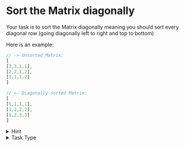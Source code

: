 # Sort the Matrix diagonally

Your task is to sort the Matrix diagonally meaning you should sort every diagonal row (going diagonally left to right and top to bottom)

Here is an example:

```js
// -> Unsorted Matrix:
[
[3,3,1,1],
[2,2,1,2],
[1,1,1,2]
]

// <- Diagonally-sorted Matrix:
[
[1,1,1,1],
[1,2,2,2],
[1,2,3,3]
]
```

<details>

<summary>Hint</summary>

- `1.` Iterate the first row (subarray at index 0) and _for each element_ do the following:
  - `1.1` Create a temporary array
  - `1.2` Go diagonally (left to right and top to bottom) and put each element into the temporary array
  - `1.3` Sort the temporary array
  - `1.4` Go diagonally again (left to right and top to bottom) over the same elements of the subarray and replace each element with the element from the temporary array
- `2.` Starting at the second row (subarrays at index 1+) we can iterate and sort via a temporary array (see point 1. above) not each element but only the first element because the diagonal lines along the rest of the elements in the subarrays at index 1+ have already been sorted in point 1. above

</details>

<details>

<summary>Task Type</summary>

This is a Matrix type task using Matrix mechanics or you could also say that you need to look at the _relation_ between the indexes of the array like [here](../zigzag-conversion/task.md).

</details>
